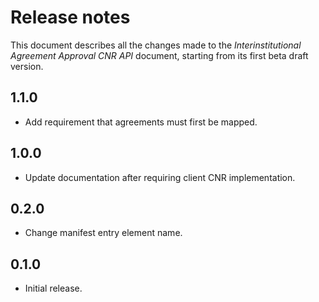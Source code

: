 Release notes
=============

This document describes all the changes made to the *Interinstitutional Agreement Approval CNR API*
document, starting from its first beta draft version.


1.1.0
-----

* Add requirement that agreements must first be mapped.


1.0.0
-----

* Update documentation after requiring client CNR implementation.


0.2.0
-----

* Change manifest entry element name.


0.1.0
-----

* Initial release.
